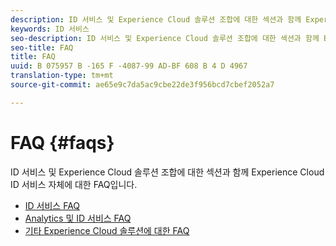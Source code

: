 ```yaml
---
description: ID 서비스 및 Experience Cloud 솔루션 조합에 대한 섹션과 함께 Experience Cloud ID 서비스 자체에 대한 FAQ입니다.
keywords: ID 서비스
seo-description: ID 서비스 및 Experience Cloud 솔루션 조합에 대한 섹션과 함께 Experience Cloud ID 서비스 자체에 대한 FAQ입니다.
seo-title: FAQ
title: FAQ
uuid: B 075957 B -165 F -4087-99 AD-BF 608 B 4 D 4967
translation-type: tm+mt
source-git-commit: ae65e9c7da5ac9cbe22de3f956bcd7cbef2052a7

---
```



# FAQ {#faqs}

ID 서비스 및 Experience Cloud 솔루션 조합에 대한 섹션과 함께 Experience Cloud ID 서비스 자체에 대한 FAQ입니다.

* [ID 서비스 FAQ](mcvid-faq.md)
* [Analytics 및 ID 서비스 FAQ](mcvid-analytics-faq.md)
* [기타 Experience Cloud 솔루션에 대한 FAQ](mcvid-other-faq.md)
